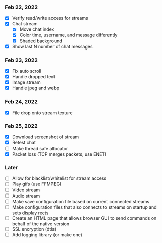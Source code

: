 ### Feb 22, 2022
- [x] Verify read/write access for streams
- [x] Chat stream
    - [x] Move chat index
    - [x] Color time, username, and message differently
    - [x] Shaded background
- [x] Show last N number of chat messages

### Feb 23, 2022
- [x] Fix auto scroll
- [x] Handle dropped text
- [x] Image stream
- [x] Handle jpeg and webp

### Feb 24, 2022
- [x] File drop onto stream texture

### Feb 25, 2022
- [x] Download screenshot of stream
- [x] Retest chat
- [ ] Make thread safe allocator
- [x] Packet loss (TCP merges packets, use ENET)

### Later
- [ ] Allow for blacklist/whitelist for stream access
- [ ] Play gifs (use FFMPEG)
- [ ] Video stream
- [ ] Audio stream
- [ ] Make save configuration file based on current connected streams
- [ ] Make configuration files that also connects to streams on startup and sets display rects
- [ ] Create an HTML page that allows browser GUI to send commands on behalf of the native version
- [ ] SSL encryption (dtls)
- [ ] Add logging library (or make one)
